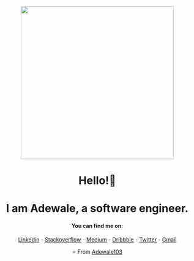 <div align="center">
<img src="https://i.imgur.com/8MupZHY.gif" width="400px" />
<br>

# Hello!👋
# I am Adewale, a software engineer.

#### You can find me on:
[Linkedin](https://www.linkedin.com/in/adewale-adeyinka-b6a2b4156/) - [Stackoverflow](https://stackoverflow.com/users/18410816/de-wale) - [Medium](https://medium.com/@adeyinkawale13) - [Dribbble](https://dribbble.com/adewale103) - [Twitter](https://twitter.com/_itswale) - [Gmail](mailto:adeyinkawale13@gmail.com)

⭐️ From [Adewale103](https://github.com/Adewale103) 
</div>
